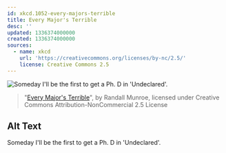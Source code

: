 ```yaml
---
id: xkcd.1052-every-majors-terrible
title: Every Major's Terrible
desc: ''
updated: 1336374000000
created: 1336374000000
sources:
  - name: xkcd
    url: 'https://creativecommons.org/licenses/by-nc/2.5/'
    license: Creative Commons 2.5
---
```

![Someday I'll be the first to get a Ph. D in 'Undeclared'.](https://imgs.xkcd.com/comics/every_majors_terrible.png)
> "[Every Major's Terrible](https://xkcd.com/1052/)", by Randall Munroe, licensed under Creative Commons Attribution-NonCommercial 2.5 License

## Alt Text
Someday I'll be the first to get a Ph. D in 'Undeclared'.
